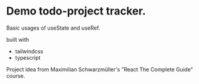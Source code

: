 # Demo todo-project tracker.

Basic usages of useState and useRef.

built with

- tailwindcss
- typescript

Project idea from Maximilian Schwarzmüller's "React The Complete Guide" course.
